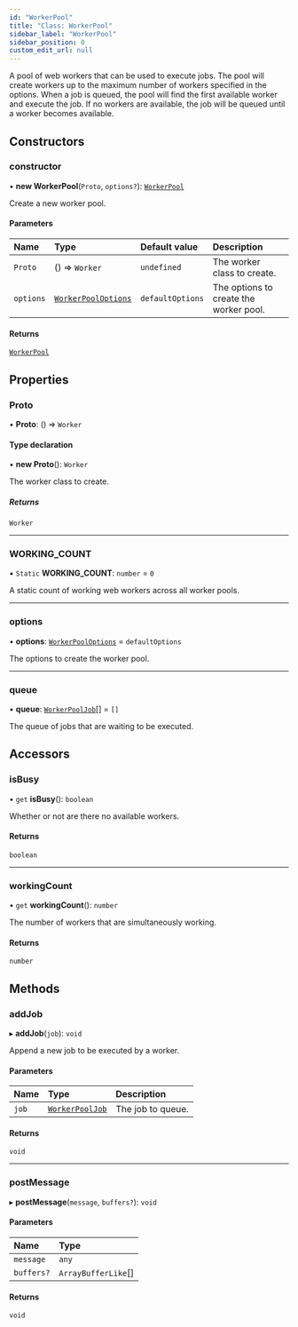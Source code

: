 ```yaml
---
id: "WorkerPool"
title: "Class: WorkerPool"
sidebar_label: "WorkerPool"
sidebar_position: 0
custom_edit_url: null
---
```


A pool of web workers that can be used to execute jobs. The pool will create
workers up to the maximum number of workers specified in the options.
When a job is queued, the pool will find the first available worker and
execute the job. If no workers are available, the job will be queued until
a worker becomes available.

## Constructors

### constructor

• **new WorkerPool**(`Proto`, `options?`): [`WorkerPool`](WorkerPool.md)

Create a new worker pool.

#### Parameters

| Name | Type | Default value | Description |
| :------ | :------ | :------ | :------ |
| `Proto` | () => `Worker` | `undefined` | The worker class to create. |
| `options` | [`WorkerPoolOptions`](../modules.md#workerpooloptions-24) | `defaultOptions` | The options to create the worker pool. |

#### Returns

[`WorkerPool`](WorkerPool.md)

## Properties

### Proto

• **Proto**: () => `Worker`

#### Type declaration

• **new Proto**(): `Worker`

The worker class to create.

##### Returns

`Worker`

___

### WORKING\_COUNT

▪ `Static` **WORKING\_COUNT**: `number` = `0`

A static count of working web workers across all worker pools.

___

### options

• **options**: [`WorkerPoolOptions`](../modules.md#workerpooloptions-24) = `defaultOptions`

The options to create the worker pool.

___

### queue

• **queue**: [`WorkerPoolJob`](../modules.md#workerpooljob-24)[] = `[]`

The queue of jobs that are waiting to be executed.

## Accessors

### isBusy

• `get` **isBusy**(): `boolean`

Whether or not are there no available workers.

#### Returns

`boolean`

___

### workingCount

• `get` **workingCount**(): `number`

The number of workers that are simultaneously working.

#### Returns

`number`

## Methods

### addJob

▸ **addJob**(`job`): `void`

Append a new job to be executed by a worker.

#### Parameters

| Name | Type | Description |
| :------ | :------ | :------ |
| `job` | [`WorkerPoolJob`](../modules.md#workerpooljob-24) | The job to queue. |

#### Returns

`void`

___

### postMessage

▸ **postMessage**(`message`, `buffers?`): `void`

#### Parameters

| Name | Type |
| :------ | :------ |
| `message` | `any` |
| `buffers?` | `ArrayBufferLike`[] |

#### Returns

`void`

